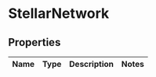 # StellarNetwork

## Properties
Name | Type | Description | Notes
------------ | ------------- | ------------- | -------------

